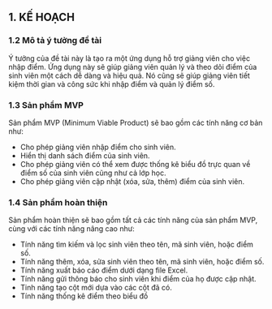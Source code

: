 ## 1. KẾ HOẠCH

### 1.2 Mô tả ý tưởng đề tài
Ý tưởng của đề tài này là tạo ra một ứng dụng hỗ trợ giảng viên cho việc nhập điểm. Ứng dụng này sẽ giúp giảng viên quản lý và theo dõi điểm của sinh viên một cách dễ dàng và hiệu quả. Nó cũng sẽ giúp giảng viên tiết kiệm thời gian và công sức khi nhập điểm và quản lý điểm số.

### 1.3 Sản phẩm MVP
Sản phẩm MVP (Minimum Viable Product) sẽ bao gồm các tính năng cơ bản như: 
- Cho phép giảng viên nhập điểm cho sinh viên.
- Hiển thị danh sách điểm của sinh viên.
- Cho phép giảng viên có thể xem được thống kê biểu đồ trực quan về điểm số của sinh viên cũng như cả lớp học.
- Cho phép giảng viên cập nhật (xóa, sửa, thêm) điểm của sinh viên.

### 1.4 Sản phẩm hoàn thiện
Sản phẩm hoàn thiện sẽ bao gồm tất cả các tính năng của sản phẩm MVP, cùng với các tính năng nâng cao như:
- Tính năng tìm kiếm và lọc sinh viên theo tên, mã sinh viên, hoặc điểm số.
- Tính năng thêm, xóa, sửa sinh viên theo tên, mã sinh viên, hoặc điểm số.
- Tính năng xuất báo cáo điểm dưới dạng file Excel.
- Tính năng gửi thông báo cho sinh viên khi điểm của họ được cập nhật.
- Tinh năng tạo cột mới dựa vào các cột đã có.
- Tính năng thống kê điểm theo biểu đồ